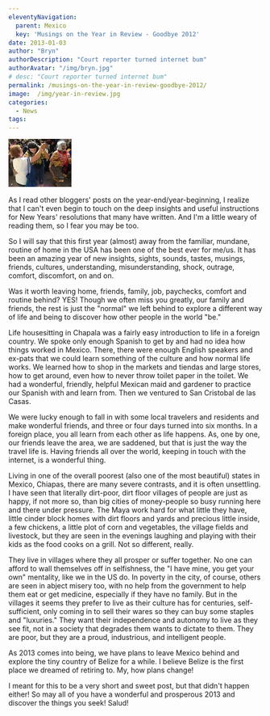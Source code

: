 ```yaml
---
eleventyNavigation:
  parent: Mexico
  key: 'Musings on the Year in Review - Goodbye 2012'
date: 2013-01-03
author: "Bryn"
authorDescription: "Court reporter turned internet bum"
authorAvatar: "/img/bryn.jpg"
# desc: "Court reporter turned internet bum"
permalink: /musings-on-the-year-in-review-goodbye-2012/
image:  /img/year-in-review.jpg
categories:
  - News
tags:
---
```

![Salsa with me!](/img/2013/01/2012-In-Review.jpg)

As I read other bloggers' posts on the year-end/year-beginning, I realize that I can't even begin to touch on the deep insights and useful instructions for New Years' resolutions that many have written. And I'm a little weary of reading them, so I fear you may be too.

So I will say that this first year (almost) away from the familiar, mundane, routine of home in the USA has been one of the best ever for me/us. It has been an amazing year of new insights, sights, sounds, tastes, musings, friends, cultures, understanding, misunderstanding, shock, outrage, comfort, discomfort, on and on.

Was it worth leaving home, friends, family, job, paychecks, comfort and routine behind? YES! Though we often miss you greatly, our family and friends, the rest is just the "normal" we left behind to explore a different way of life and being to discover how other people in the world "be."

Life housesitting in Chapala was a fairly easy introduction to life in a foreign country. We spoke only enough Spanish to get by and had no idea how things worked in Mexico. There, there were enough English speakers and ex-pats that we could learn something of the culture and how normal life works. We learned how to shop in the markets and tiendas and large stores, how to get around, even how to never throw toilet paper in the toilet. We had a wonderful, friendly, helpful Mexican maid and gardener to practice our Spanish with and learn from. Then we ventured to San Cristobal de las Casas.

We were lucky enough to fall in with some local travelers and residents and make wonderful friends, and three or four days turned into six months. In a foreign place, you all learn from each other as life happens. As, one by one, our friends leave the area, we are saddened, but that is just the way the travel life is. Having friends all over the world, keeping in touch with the internet, is a wonderful thing.

Living in one of the overall poorest (also one of the most beautiful) states in Mexico, Chiapas, there are many severe contrasts, and it is often unsettling. I have seen that literally dirt-poor, dirt floor villages of people are just as happy, if not more so, than big cities of money-people so busy running here and there under pressure. The Maya work hard for what little they have, little cinder block homes with dirt floors and yards and precious little inside, a few chickens, a little plot of corn and vegetables, the village fields and livestock, but they are seen in the evenings laughing and playing with their kids as the food cooks on a grill. Not so different, really.

They live in villages where they all prosper or suffer together. No one can afford to wall themselves off in selfishness, the "I have mine, you get your own" mentality, like we in the US do. In poverty in the city, of course, others are seen in abject misery too, with no help from the government to help them eat or get medicine, especially if they have no family. But in the villages it seems they prefer to live as their culture has for centuries, self-sufficient, only coming in to sell their wares so they can buy some staples and "luxuries." They want their independence and autonomy to live as they see fit, not in a society that degrades them wants to dictate to them. They are poor, but they are a proud, industrious, and intelligent people.

As 2013 comes into being, we have plans to leave Mexico behind and explore the tiny country of Belize for a while. I believe Belize is the first place we dreamed of retiring to. My, how plans change!

I meant for this to be a very short and sweet post, but that didn't happen either! So may all of you have a wonderful and prosperous 2013 and discover the things you seek! Salud!